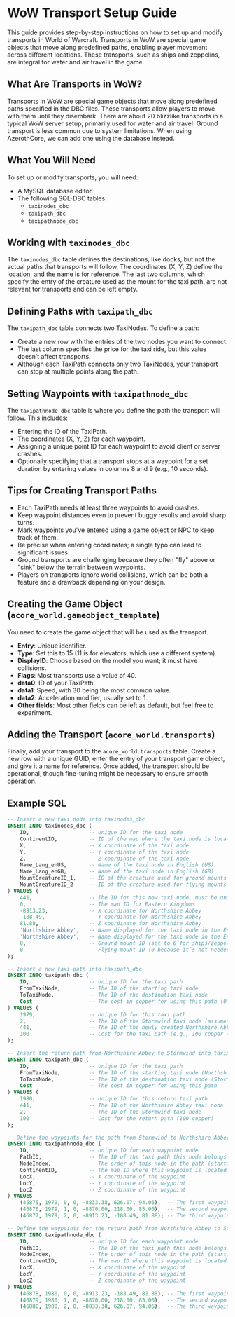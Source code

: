 # WoW Transport Setup Guide

This guide provides step-by-step instructions on how to set up and modify transports in World of Warcraft. 
Transports in WoW are special game objects that move along predefined paths, enabling player movement across different locations. 
These transports, such as ships and zeppelins, are integral for water and air travel in the game.

## What Are Transports in WoW?

Transports in WoW are special game objects that move along predefined paths specified in the DBC files. 
These transports allow players to move with them until they disembark. 
There are about 20 blizzlike transports in a typical WoW server setup, primarily used for water and air travel. 
Ground transport is less common due to system limitations. 
When using AzerothCore, we can add one using the database instead.

## What You Will Need

To set up or modify transports, you will need:

- A MySQL database editor.
- The following SQL-DBC tables:
  - `taxinodes_dbc`
  - `taxipath_dbc`
  - `taxipathnode_dbc`

## Working with `taxinodes_dbc`

The `taxinodes_dbc` table defines the destinations, like docks, but not the actual paths that transports will follow. 
The coordinates (X, Y, Z) define the location, and the name is for reference. 
The last two columns, which specify the entry of the creature used as the mount for the taxi path, are not relevant for transports and can be left empty.

## Defining Paths with `taxipath_dbc`

The `taxipath_dbc` table connects two TaxiNodes. 
To define a path:

- Create a new row with the entries of the two nodes you want to connect.
- The last column specifies the price for the taxi ride, but this value doesn’t affect transports.
- Although each TaxiPath connects only two TaxiNodes, your transport can stop at multiple points along the path.

## Setting Waypoints with `taxipathnode_dbc`

The `taxipathnode_dbc` table is where you define the path the transport will follow. This includes:
- Entering the ID of the TaxiPath.
- The coordinates (X, Y, Z) for each waypoint.
- Assigning a unique point ID for each waypoint to avoid client or server crashes.
- Optionally specifying that a transport stops at a waypoint for a set duration by entering values in columns 8 and 9 (e.g., 10 seconds).

## Tips for Creating Transport Paths

- Each TaxiPath needs at least three waypoints to avoid crashes.
- Keep waypoint distances even to prevent buggy results and avoid sharp turns.
- Mark waypoints you've entered using a game object or NPC to keep track of them.
- Be precise when entering coordinates; a single typo can lead to significant issues.
- Ground transports are challenging because they often "fly" above or "sink" below the terrain between waypoints.
- Players on transports ignore world collisions, which can be both a feature and a drawback depending on your design.

## Creating the Game Object (`acore_world.gameobject_template`)

You need to create the game object that will be used as the transport.

- **Entry**: Unique identifier.
- **Type**: Set this to 15 (11 is for elevators, which use a different system).
- **DisplayID**: Choose based on the model you want; it must have collisions.
- **Flags**: Most transports use a value of 40.
- **data0**: ID of your TaxiPath.
- **data1**: Speed, with 30 being the most common value.
- **data2**: Acceleration modifier, usually set to 1.
- **Other fields**: Most other fields can be left as default, but feel free to experiment.

## Adding the Transport (`acore_world.transports`)

Finally, add your transport to the `acore_world.transports` table. 
Create a new row with a unique GUID, enter the entry of your transport game object, and give it a name for reference. 
Once added, the transport should be operational, though fine-tuning might be necessary to ensure smooth operation.

## Example SQL
```sql
-- Insert a new taxi node into taxinodes_dbc
INSERT INTO taxinodes_dbc (
    ID,                   -- Unique ID for the taxi node
    ContinentID,          -- ID of the map where the taxi node is located (0 = Eastern Kingdoms)
    X,                    -- X coordinate of the taxi node
    Y,                    -- Y coordinate of the taxi node
    Z,                    -- Z coordinate of the taxi node
    Name_Lang_enUS,       -- Name of the taxi node in English (US)
    Name_Lang_enGB,       -- Name of the taxi node in English (GB)
    MountCreatureID_1,    -- ID of the creature used for ground mounts (set to 0 for ships/zeppelins)
    MountCreatureID_2     -- ID of the creature used for flying mounts (set to 0 if not applicable)
) VALUES (
    441,                  -- The ID for this new taxi node, must be unique in the table
    0,                    -- The map ID for Eastern Kingdoms
    -8913.23,             -- X coordinate for Northshire Abbey
    -188.49,              -- Y coordinate for Northshire Abbey
    81.88,                -- Z coordinate for Northshire Abbey
    'Northshire Abbey',   -- Name displayed for the taxi node in the English (US) client
    'Northshire Abbey',   -- Name displayed for the taxi node in the English (GB) client
    0,                    -- Ground mount ID (set to 0 for ships/zeppelins)
    0                     -- Flying mount ID (0 because it’s not needed for a ship)
);

-- Insert a new taxi path into taxipath_dbc
INSERT INTO taxipath_dbc (
    ID,                   -- Unique ID for the taxi path
    FromTaxiNode,         -- The ID of the starting taxi node
    ToTaxiNode,           -- The ID of the destination taxi node
    Cost                  -- The cost in copper for using this path (0 if no cost)
) VALUES (
    1979,                 -- Unique ID for this taxi path
    2,                    -- The ID of the Stormwind taxi node (assumed to be 2)
    441,                  -- The ID of the newly created Northshire Abbey node
    100                   -- Cost for the taxi path (e.g., 100 copper = 1 silver)
);

-- Insert the return path from Northshire Abbey to Stormwind into taxipath_dbc
INSERT INTO taxipath_dbc (
    ID,                   -- Unique ID for the taxi path
    FromTaxiNode,         -- The ID of the starting taxi node (Northshire Abbey)
    ToTaxiNode,           -- The ID of the destination taxi node (Stormwind)
    Cost                  -- The cost in copper for using this path
) VALUES (
    1980,                 -- Unique ID for this return taxi path
    441,                  -- The ID of the Northshire Abbey taxi node
    2,                    -- The ID of the Stormwind taxi node
    100                   -- Cost for the return path (100 copper)
);

-- Define the waypoints for the path from Stormwind to Northshire Abbey in taxipathnode_dbc
INSERT INTO taxipathnode_dbc (
    ID,                   -- Unique ID for each waypoint node
    PathID,               -- The ID of the taxi path this node belongs to
    NodeIndex,            -- The order of this node in the path (starting from 0)
    ContinentID,          -- The map ID where this waypoint is located
    LocX,                 -- X coordinate of the waypoint
    LocY,                 -- Y coordinate of the waypoint
    LocZ                  -- Z coordinate of the waypoint
) VALUES
    (46875, 1979, 0, 0, -8833.38, 626.07, 94.06),  -- The first waypoint (start at Stormwind dock)
    (46876, 1979, 1, 0, -8870.00, 218.00, 85.00),  -- The second waypoint (mid-point between Stormwind and Northshire Abbey)
    (46877, 1979, 2, 0, -8913.23, -188.49, 81.88); -- The third waypoint (arrival at Northshire Abbey)

-- Define the waypoints for the return path from Northshire Abbey to Stormwind in taxipathnode_dbc
INSERT INTO taxipathnode_dbc (
    ID,                   -- Unique ID for each waypoint node
    PathID,               -- The ID of the taxi path this node belongs to
    NodeIndex,            -- The order of this node in the path (starting from 0)
    ContinentID,          -- The map ID where this waypoint is located
    LocX,                 -- X coordinate of the waypoint
    LocY,                 -- Y coordinate of the waypoint
    LocZ                  -- Z coordinate of the waypoint
) VALUES
    (46878, 1980, 0, 0, -8913.23, -188.49, 81.88), -- The first waypoint (start at Northshire Abbey)
    (46879, 1980, 1, 0, -8870.00, 218.00, 85.00),  -- The second waypoint (mid-point between Northshire Abbey and Stormwind)
    (46880, 1980, 2, 0, -8833.38, 626.07, 94.06);  -- The third waypoint (arrival at Stormwind dock)
